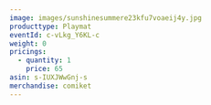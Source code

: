 ```yaml
---
image: images/sunshinesummere23kfu7voaeij4y.jpg
producttype: Playmat
eventId: c-vLkg_Y6KL-c
weight: 0
pricings:
  - quantity: 1
    price: 65
asin: s-IUXJWwGnj-s
merchandise: comiket
---
```

